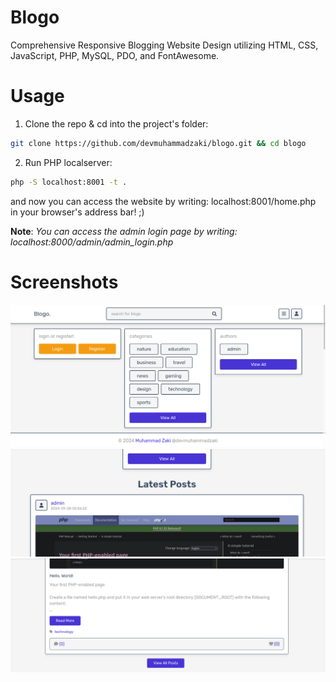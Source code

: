 # Blogo

Comprehensive Responsive Blogging Website Design utilizing HTML, CSS, JavaScript, PHP, MySQL, PDO, and FontAwesome.

# Usage

1. Clone the repo & cd into the project's folder:

```bash
git clone https://github.com/devmuhammadzaki/blogo.git && cd blogo
```

2. Run PHP localserver:

```bash
php -S localhost:8001 -t .
```

and now you can access the website by writing: localhost:8001/home.php in your browser's address bar! ;)

**Note**: _You can access the admin login page by writing: localhost:8000/admin/admin_login.php_

# Screenshots

![](./Screenshot%20from%202024-09-28%2006-15-33.png)
![](./Screenshot%20from%202024-09-28%2006-19-00.png)
![](./Screenshot%20from%202024-09-28%2006-19-31.png)
